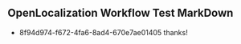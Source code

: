 ## OpenLocalization Workflow Test MarkDown
* 8f94d974-f672-4fa6-8ad4-670e7ae01405 thanks!

<!--HONumber=Jul16_HO4-->


